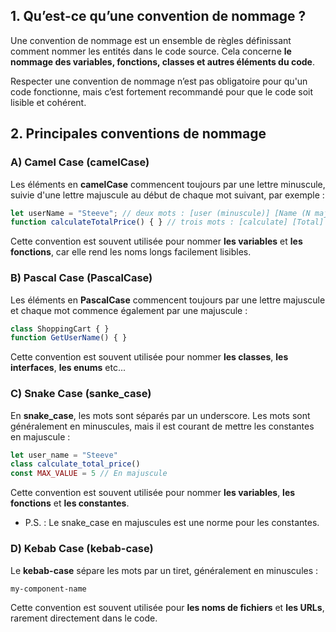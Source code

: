 ## 1. Qu’est-ce qu’une convention de nommage ?

Une convention de nommage est un ensemble de règles définissant comment nommer les entités dans le code source. Cela concerne **le nommage des variables, fonctions, classes et autres éléments du code**.

Respecter une convention de nommage n’est pas obligatoire pour qu'un code fonctionne, mais c’est fortement recommandé pour que le code soit lisible et cohérent.

## 2. Principales conventions de nommage

### A) Camel Case (camelCase)
Les éléments en **camelCase** commencent toujours par une lettre minuscule, suivie d'une lettre majuscule au début de chaque mot suivant, par exemple :
```js
let userName = "Steeve"; // deux mots : [user (minuscule)] [Name (N majuscule)]
function calculateTotalPrice() { } // trois mots : [calculate] [Total] [Price]
```

Cette convention est souvent utilisée pour nommer **les variables** et **les fonctions**, car elle rend les noms longs facilement lisibles.

### B) Pascal Case (PascalCase)
Les éléments en **PascalCase** commencent toujours par une lettre majuscule et chaque mot commence également par une majuscule :

```js
class ShoppingCart { }
function GetUserName() { }
```

Cette convention est souvent utilisée pour nommer **les classes**, **les interfaces**, **les enums** etc...

### C) Snake Case (sanke_case)
En **snake_case**, les mots sont séparés par un underscore. Les mots sont généralement en minuscules, mais il est courant de mettre les constantes en majuscule :
```js
let user_name = "Steeve"
class calculate_total_price()
const MAX_VALUE = 5 // En majuscule
```

Cette convention est souvent utilisée pour nommer **les variables**, **les fonctions** et **les constantes**.

- P.S. : Le snake_case en majuscules est une norme pour les constantes.

### D) Kebab Case (kebab-case)
Le **kebab-case** sépare les mots par un tiret, généralement en minuscules :

```
my-component-name
```
Cette convention est souvent utilisée pour **les noms de fichiers** et **les URLs**, rarement directement dans le code.